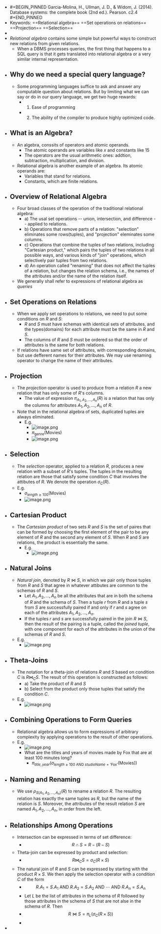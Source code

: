 - #+BEGIN_PINNED
  Garcia-Molina, H., Ullman, J. D., & Widom, J. (2014). Database systems: the complete book (2nd ed.). Pearson. c2.4
  #+END_PINNED
- Keywords: ==Relational algebra== ==Set operations on relations== ==Projection== ==Selection==
-
- *Relational algebra* contains some simple but powerful ways to construct new relations from given relations.
	- When a DBMS processes queries, the first thing that happens to a SQL query is that it gets translated into relational algebra or a very similar internal representation.
- ## Why do we need a special query language?
	- Some programming languages suffice to ask and answer any computable question about relations. But by limiting what we can say or do in our query language, we get two huge rewards:
		- 1. Ease of programming
		- 2. The ability of the compiler to produce highly optimized code.
- ## What is an Algebra?
	- An algebra, conssits of operators and atomic operands.
		- The atomic operands are variables like $x$ and constants like 15
		- The operators are the usual arithmetic ones: addtion, subtraction, multiplication, and division.
	- Relational algebra is another example of an algebra. Its atomic operands are:
		- Variables that stand for relations.
		- Constants, which are finite relations.
- ## Overview of Relational Algebra
	- Four broad classes of the operation of the traditional relational algebra:
		- a) The usal set operations -- union, intersection, and difference -- applied to relations.
		- b) Operations that remove parts of a relation: "selection" eliminates some rows(tuples), and "projection" eleminates some columns.
		- c) Operations that combine the tuples of two relations, including "Cartesian product," which pairs the tuples of two relations in all possible ways, and various kinds of "join" operations, which selectively pair tuples from two relations.
		- d) An operation called "renaming" that does not affect the tuples of a relation, but changes the relation schema, i.e., the names of the attributes and/or the name of the relation itself.
	- We generally shall refer to expressions of relational algebra as *queries*
- ## Set Operations on Relations
	- When we apply set operations to relations, we need to put some conditions on $R$ and $S$:
		- $R$ and $S$ must have schemas with identical sets of attributes, and the types(domains) for each attribute must be the same in $R$ and $S$.
		- The columns of $R$ and $S$ must be ordered so that the order of attributes is the same for both relations.
	- If relations have same set of attributes, with corresponding domains, but use defferent names for their attributes. We may use renaming operator to change the name of their attributes.
- ## Projection
	- The *projection* operator is used to produce from a relation $R$ a new relation that has only some of $R$'s columns.
		- The value of expression $\pi_{A_1, A_2, \ldots, A_n}(R)$ is a relation that has only the columns for attributes $A_1, A_2, \ldots, A_n$ of $R$.
	- Note that in the relational algebra of sets, duplicated tuples are always eliminated.
		- E.g.
			- ![image.png](../assets/image_1670225603447_0.png)
			- $\pi_{\text{genre}}(\text{Movies})$
			- ![image.png](../assets/image_1670225686534_0.png)
- ## Selection
	- The *selection* operator, applied to a relation $R$, produces a new relation with a subset of $R$'s tuples. The tuples in the resulting relation are those that satisfy some condition $C$ that involves the attibutes of $R$. We denote the operation $\sigma_C(R)$.
	- E.g.
		- $\sigma_{length \geq 100}(\text{Movies})$
		- ![image.png](../assets/image_1670226116311_0.png)
- ## Cartesian Product
	- The *Cartesian product* of two sets $R$ and $S$ is the set of paires that can be formed by choosing the first element of the pair to be any element of $R$ and the second any element of $S$. When $R$ and $S$ are relations, the product is essentially the same.
		- E.g.
			- ![image.png](../assets/image_1670226963817_0.png)
- ## Natural Joins
	- *Natural join*, denoted by $R \Join S$, in which we pair only those tuples from $R$ and $S$ that agree in whatever attibutes are common to the schemas of $R$ and $S$.
		- Let $A_1, A_2, \ldots, A_n$ be all the attributes that are in both the schema of $R$ and the schema of $S$. Then a tuple $r$ from $R$ and a tuple $s$ from $S$ are successfully paired if and only if $r$ and $s$ agree on each of the attributes $A_1, A_2, \ldots, A_n$.
		- If the tuples $r$ and $s$ are successfully paired in the join $R \Join S$, then the result of the pairing is a tuple, called the *joined tuple*, with one component for each of the attributes in the union of the schemas of $R$ and $S$.
	- E.g.
		- ![image.png](../assets/image_1670228115346_0.png)
- ## Theta-Joins
	- The notation for a theta-join of relations $R$ and $S$ based on condition $C$ is $R\Join_C S$. The result of this operation is constructed as follows:
		- a) Take the product of $R$ and $S$
		- b) Select from the product only those tuples that satisfy the condition $C$.
	- E.g.
		- ![image.png](../assets/image_1670228501553_0.png)
- ## Combining Operations to Form Queries
	- Relational algebra allows us to form expressions of arbitrary complexity by applying operations to the result of other operations.
	- E.g.
		- ![image.png](../assets/image_1670225603447_0.png)
		- What are the titles and years of movies made by Fox that are at least 100 minutes long?
			- $\pi_{title, year}(\sigma_{length \geq 100 \text{ AND } studioName=\text{'Fox'}}(\text{Movies}))$
- ## Naming and Renaming
	- We use $\rho_{S(A_1, A_2, \ldots, A_n)}(R)$ to rename a relation $R$. The resulting relation has exactly the same tuples as $R$, but the name of the relation is $S$. Moreover, the attributes of the result relation $S$ are named $A_1, A_2, \ldots, A_n$, in order from the left.
- ## Relationships Among Operations
	- Intersection can be expressed in terms of set difference:
		- $$R \cap S = R - (R - S) $$
	- Theta-join can be expressed by product and selection:
		- $$R \Join_C S = \sigma_C(R \times S)$$
	- The natural join of $R$ and $S$ can be expressed by starting with the product $R \times S$. We then apply the selection operator with a condition $C$ of the form
		- $$R.A_1 = S.A_1 \text{ AND } R.A_2 = S.A_2 \text{ AND } \cdots \text{ AND } R.A_n = S.A_n$$
		- Let $L$ be the list of attributes in the schema of $R$ followed by those attributes in the schema of $S$ that are not alse in the schema of $R$. Then
		- $$R \Join S = \pi_L(\sigma_C(R \times S))$$
		-
-